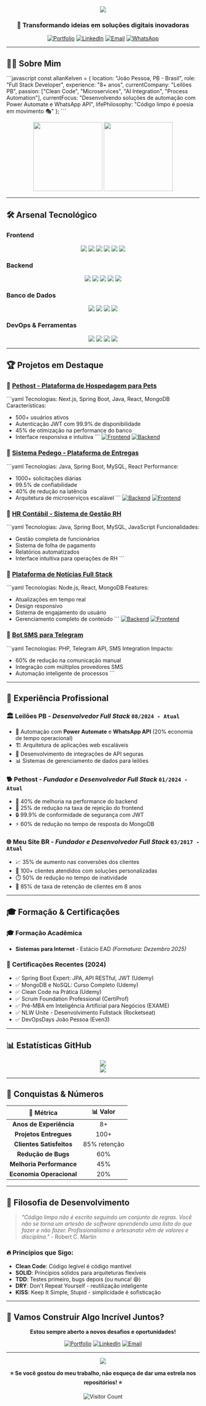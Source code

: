 <div align="center">
  <img src="https://capsule-render.vercel.app/api?type=waving&color=0:667eea,100:764ba2&height=200&section=header&text=Allan%20Kelven&fontSize=50&fontColor=ffffff&animation=fadeIn&fontAlignY=35&desc=Full%20Stack%20Developer%20%7C%208%2B%20Years%20Experience&descAlignY=55&descSize=18" />
</div>

<h3 align="center">🚀 Transformando ideias em soluções digitais inovadoras</h3>

<div align="center">
  
  [![Portfolio](https://img.shields.io/badge/Portfolio-FF5722?style=for-the-badge&logo=todoist&logoColor=white)](https://allan-kelven.vercel.app/)
  [![LinkedIn](https://img.shields.io/badge/LinkedIn-0077B5?style=for-the-badge&logo=linkedin&logoColor=white)](https://linkedin.com/in/allankelven)
  [![Email](https://img.shields.io/badge/Email-D14836?style=for-the-badge&logo=gmail&logoColor=white)](mailto:allankelven.ak@gmail.com)
  [![WhatsApp](https://img.shields.io/badge/WhatsApp-25D366?style=for-the-badge&logo=whatsapp&logoColor=white)](https://wa.me/5583999698301)
  
</div>

---

## 👨‍💻 Sobre Mim

\`\`\`javascript
const allanKelven = {
    location: "João Pessoa, PB - Brasil",
    role: "Full Stack Developer",
    experience: "8+ anos",
    currentCompany: "Leilões PB",
    passion: ["Clean Code", "Microservices", "AI Integration", "Process Automation"],
    currentFocus: "Desenvolvendo soluções de automação com Power Automate e WhatsApp API",
    lifePhilosophy: "Código limpo é poesia em movimento 🎭"
};
\`\`\`

<div align="center">
  <img height="180em" src="https://github-readme-stats.vercel.app/api?username=allankdev&show_icons=true&theme=radical&include_all_commits=true&count_private=true&hide_border=true"/>
  <img height="180em" src="https://github-readme-stats.vercel.app/api/top-langs/?username=allankdev&layout=compact&langs_count=8&theme=radical&hide_border=true"/>
</div>

---

## 🛠️ Arsenal Tecnológico

### Frontend
<div align="center">
  <img src="https://img.shields.io/badge/React-20232A?style=for-the-badge&logo=react&logoColor=61DAFB" />
  <img src="https://img.shields.io/badge/Next.js-000000?style=for-the-badge&logo=next.js&logoColor=white" />
  <img src="https://img.shields.io/badge/TypeScript-007ACC?style=for-the-badge&logo=typescript&logoColor=white" />
  <img src="https://img.shields.io/badge/JavaScript-F7DF1E?style=for-the-badge&logo=javascript&logoColor=black" />
  <img src="https://img.shields.io/badge/HTML5-E34F26?style=for-the-badge&logo=html5&logoColor=white" />
  <img src="https://img.shields.io/badge/CSS3-1572B6?style=for-the-badge&logo=css3&logoColor=white" />
</div>

### Backend
<div align="center">
  <img src="https://img.shields.io/badge/Java-ED8B00?style=for-the-badge&logo=openjdk&logoColor=white" />
  <img src="https://img.shields.io/badge/Spring_Boot-6DB33F?style=for-the-badge&logo=spring-boot&logoColor=white" />
  <img src="https://img.shields.io/badge/Node.js-43853D?style=for-the-badge&logo=node.js&logoColor=white" />
  <img src="https://img.shields.io/badge/Python-3776AB?style=for-the-badge&logo=python&logoColor=white" />
  <img src="https://img.shields.io/badge/PHP-777BB4?style=for-the-badge&logo=php&logoColor=white" />
</div>

### Banco de Dados
<div align="center">
  <img src="https://img.shields.io/badge/MySQL-00000F?style=for-the-badge&logo=mysql&logoColor=white" />
  <img src="https://img.shields.io/badge/PostgreSQL-316192?style=for-the-badge&logo=postgresql&logoColor=white" />
  <img src="https://img.shields.io/badge/MongoDB-4EA94B?style=for-the-badge&logo=mongodb&logoColor=white" />
  <img src="https://img.shields.io/badge/Redis-DC382D?style=for-the-badge&logo=redis&logoColor=white" />
</div>

### DevOps & Ferramentas
<div align="center">
  <img src="https://img.shields.io/badge/Docker-2496ED?style=for-the-badge&logo=docker&logoColor=white" />
  <img src="https://img.shields.io/badge/Git-F05032?style=for-the-badge&logo=git&logoColor=white" />
  <img src="https://img.shields.io/badge/WordPress-21759B?style=for-the-badge&logo=wordpress&logoColor=white" />
  <img src="https://img.shields.io/badge/Figma-F24E1E?style=for-the-badge&logo=figma&logoColor=white" />
</div>

---

## 🏆 Projetos em Destaque

### 🐾 [Pethost - Plataforma de Hospedagem para Pets](https://github.com/co-finampy/pethost-web)
\`\`\`yaml
Tecnologias: Next.js, Spring Boot, Java, React, MongoDB
Características:
  - 500+ usuários ativos
  - Autenticação JWT com 99.9% de disponibilidade
  - 45% de otimização na performance do banco
  - Interface responsiva e intuitiva
\`\`\`
[![Frontend](https://img.shields.io/badge/Frontend-Next.js-black?style=flat-square&logo=next.js)](https://github.com/co-finampy/pethost-web)
[![Backend](https://img.shields.io/badge/Backend-Spring%20Boot-green?style=flat-square&logo=spring)](https://github.com/co-finampy/pet-api)

### 🚚 [Sistema Pedego - Plataforma de Entregas](https://github.com/allankdev/pedego-api)
\`\`\`yaml
Tecnologias: Java, Spring Boot, MySQL, React
Performance:
  - 1000+ solicitações diárias
  - 99.5% de confiabilidade
  - 40% de redução na latência
  - Arquitetura de microserviços escalável
\`\`\`
[![Backend](https://img.shields.io/badge/Backend-Spring%20Boot-green?style=flat-square&logo=spring)](https://github.com/allankdev/pedego-api)
[![Frontend](https://img.shields.io/badge/Frontend-React-blue?style=flat-square&logo=react)](https://github.com/allankdev/pedgo-front)

### 👥 [HR Contábil - Sistema de Gestão RH](https://github.com/allankdev/hr-contabil)
\`\`\`yaml
Tecnologias: Java, Spring Boot, MySQL, JavaScript
Funcionalidades:
  - Gestão completa de funcionários
  - Sistema de folha de pagamento
  - Relatórios automatizados
  - Interface intuitiva para operações de RH
\`\`\`

### 📰 [Plataforma de Notícias Full Stack](https://github.com/allankdev/backend-news)
\`\`\`yaml
Tecnologias: Node.js, React, MongoDB
Features:
  - Atualizações em tempo real
  - Design responsivo
  - Sistema de engajamento do usuário
  - Gerenciamento completo de conteúdo
\`\`\`
[![Backend](https://img.shields.io/badge/Backend-Node.js-green?style=flat-square&logo=node.js)](https://github.com/allankdev/backend-news)
[![Frontend](https://img.shields.io/badge/Frontend-React-blue?style=flat-square&logo=react)](https://github.com/allankdev/frontend-news)

### 🤖 [Bot SMS para Telegram](https://github.com/allankdev/botsms)
\`\`\`yaml
Tecnologias: PHP, Telegram API, SMS Integration
Impacto:
  - 60% de redução na comunicação manual
  - Integração com múltiplos provedores SMS
  - Automação inteligente de processos
\`\`\`

---

## 💼 Experiência Profissional

### 🏛️ **Leilões PB** - *Desenvolvedor Full Stack* `08/2024 - Atual`
- 🔄 Automação com **Power Automate** e **WhatsApp API** (20% economia de tempo operacional)
- 🏗️ Arquitetura de aplicações web escaláveis
- 🔐 Desenvolvimento de integrações de API seguras
- 📊 Sistemas de gerenciamento de dados para leilões

### 🐕 **Pethost** - *Fundador e Desenvolvedor Full Stack* `01/2024 - Atual`
- 🚀 40% de melhoria na performance do backend
- 📱 25% de redução na taxa de rejeição do frontend
- 🔒 99.9% de conformidade de segurança com JWT
- ⚡ 60% de redução no tempo de resposta do MongoDB

### 🌐 **Meu Site BR** - *Fundador e Desenvolvedor Full Stack* `03/2017 - Atual`
- 📈 35% de aumento nas conversões dos clientes
- 👥 100+ clientes atendidos com soluções personalizadas
- ⏱️ 50% de redução no tempo de inatividade
- 🎯 85% de taxa de retenção de clientes em 8 anos

---

## 🎓 Formação & Certificações

### 🎓 **Formação Acadêmica**
- **Sistemas para Internet** - Estácio EAD *(Formatura: Dezembro 2025)*

### 🏅 **Certificações Recentes (2024)**
- ✅ Spring Boot Expert: JPA, API RESTful, JWT (Udemy)
- ✅ MongoDB e NoSQL: Curso Completo (Udemy)
- ✅ Clean Code na Prática (Udemy)
- ✅ Scrum Foundation Professional (CertiProf)
- ✅ Pré-MBA em Inteligência Artificial para Negócios (EXAME)
- ✅ NLW Unite - Desenvolvimento Fullstack (Rocketseat)
- ✅ DevOpsDays João Pessoa (Even3)

---

## 📊 Estatísticas GitHub

<div align="center">
  <img src="https://github-readme-streak-stats.herokuapp.com/?user=allankdev&theme=radical&hide_border=true" />
</div>

<div align="center">
  <img src="https://github-readme-activity-graph.vercel.app/graph?username=allankdev&theme=react-dark&hide_border=true&area=true" />
</div>

---

## 🌟 Conquistas & Números

<div align="center">

| 🎯 **Métrica** | 📊 **Valor** |
|:---:|:---:|
| **Anos de Experiência** | 8+ |
| **Projetos Entregues** | 100+ |
| **Clientes Satisfeitos** | 85% retenção |
| **Redução de Bugs** | 60% |
| **Melhoria Performance** | 45% |
| **Economia Operacional** | 20% |

</div>

---

## 🎨 Filosofia de Desenvolvimento

> *"Código limpo não é escrito seguindo um conjunto de regras. Você não se torna um artesão de software aprendendo uma lista do que fazer e não fazer. Profissionalismo e artesanato vêm de valores e disciplina."* - Robert C. Martin

### 🔥 Princípios que Sigo:
- **Clean Code**: Código legível é código mantível
- **SOLID**: Princípios sólidos para arquiteturas flexíveis  
- **TDD**: Testes primeiro, bugs depois (ou nunca! 😄)
- **DRY**: Don't Repeat Yourself - reutilização inteligente
- **KISS**: Keep It Simple, Stupid - simplicidade é sofisticação

---

## 🚀 Vamos Construir Algo Incrível Juntos?

<div align="center">
  
  **Estou sempre aberto a novos desafios e oportunidades!**
  
  [![Portfolio](https://img.shields.io/badge/🌐_Visite_meu_Portfolio-FF5722?style=for-the-badge&logoColor=white)](https://allan-kelven.vercel.app/)
  [![LinkedIn](https://img.shields.io/badge/💼_Conecte_no_LinkedIn-0077B5?style=for-the-badge&logoColor=white)](https://linkedin.com/in/allankelven)
  [![Email](https://img.shields.io/badge/📧_Envie_um_Email-D14836?style=for-the-badge&logoColor=white)](mailto:allankelven.ak@gmail.com)
  
</div>

---

<div align="center">
  <img src="https://capsule-render.vercel.app/api?type=waving&color=0:764ba2,100:667eea&height=120&section=footer&text=Obrigado%20pela%20visita!&fontSize=24&fontColor=ffffff&animation=fadeIn" />
</div>

<div align="center">
  
  **⭐ Se você gostou do meu trabalho, não esqueça de dar uma estrela nos repositórios! ⭐**
  
  ![Visitor Count](https://profile-counter.glitch.me/allankdev/count.svg)
  
</div>
